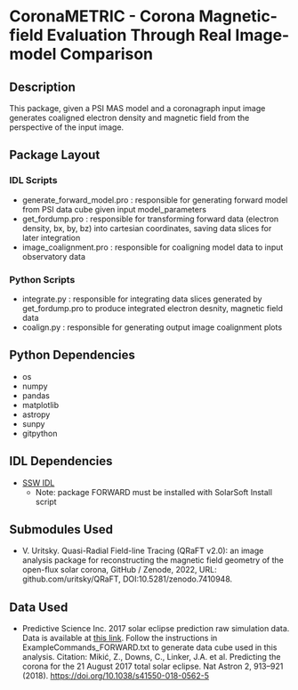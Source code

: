 # CoronaMETRIC - Corona Magnetic-field Evaluation Through Real Image-model Comparison


## Description

This package, given a PSI MAS model and a coronagraph input image generates coaligned electron density and magnetic field from the perspective of the input image.

## Package Layout

### IDL Scripts
- generate_forward_model.pro : responsible for generating forward model from PSI data cube given input model_parameters
- get_fordump.pro : responsible for transforming forward data (electron density, bx, by, bz) into cartesian coordinates, saving data slices for later integration
- image_coalignment.pro : responsible for coaligning model data to input observatory data

### Python Scripts
- integrate.py : responsible for integrating data slices generated by get_fordump.pro to produce integrated electron desnity, magnetic field data
- coalign.py : responsible for generating output image coalignment plots

## Python Dependencies

- os
- numpy
- pandas
- matplotlib
- astropy
- sunpy
- gitpython

## IDL Dependencies

- [SSW IDL](https://www.mssl.ucl.ac.uk/surf/sswdoc/solarsoft/ssw_install_howto.html)
  - Note: package FORWARD must be installed with SolarSoft Install script

## Submodules Used
- V. Uritsky. Quasi-Radial Field-line Tracing (QRaFT v2.0): an image analysis package for reconstructing the magnetic field geometry of the open-flux solar corona, GitHub / Zenode, 2022, URL: github.com/uritsky/QRaFT,  DOI:10.5281/zenodo.7410948.

## Data Used 
- Predictive Science Inc. 2017 solar eclipse prediction raw simulation data. Data is available at [this link](https://www.predsci.com/corona/aug2017eclipse/data/eclipse2017_mhd_final.zip). Follow the instructions in ExampleCommands_FORWARD.txt to generate data cube used in this analysis. Citation: Mikić, Z., Downs, C., Linker, J.A. et al. Predicting the corona for the 21 August 2017 total solar eclipse. Nat Astron 2, 913–921 (2018). https://doi.org/10.1038/s41550-018-0562-5
